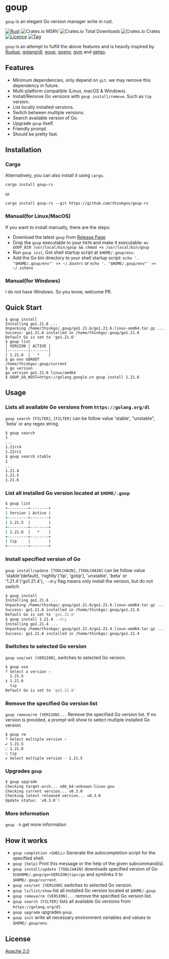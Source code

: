 # goup

`goup` is an elegant Go version manager write in rust.

[![Rust](https://github.com/thinkgos/goup-rs/actions/workflows/rust.yml/badge.svg?branch=main)](https://github.com/thinkgos/goup-rs/actions/workflows/rust.yml)
![Crates.io MSRV](https://img.shields.io/crates/msrv/goup-rs)
![Crates.io Total Downloads](https://img.shields.io/crates/d/goup-rs)
![Crates.io Crates](https://img.shields.io/crates/v/goup-rs?style=flat-square)
[![Licence](https://img.shields.io/github/license/thinkgos/goup-rs)](https://raw.githubusercontent.com/thinkgos/goup-rs/main/LICENSE)
[![Tag](https://img.shields.io/github/v/tag/thinkgos/goup-rs)](https://github.com/thinkgos/goup-rs/tags)

`goup` is an attempt to fulfill the above features and is heavily inspired by [Rustup](https://rustup.rs/), [golang/dl](https://github.com/golang/dl), [goup](https://github.com/owenthereal/goup), [goenv](https://github.com/syndbg/goenv), [gvm](https://github.com/moovweb/gvm) and [getgo](https://github.com/golang/tools/tree/master/cmd/getgo).

## Features

- Minimum dependencies, only depend on `git`. we may remove this dependency in future.
- Multi-platform compatible (Linux, macOS & Windows).
- Install/Remove Go versions with `goup install/remove`. Such as `tip` version.
- List locally installed versions.
- Switch between multiple versions.
- Search available version of Go.
- Upgrade `goup` itself.
- Friendly prompt.
- Should be pretty fast.

## Installation

### Cargo

Alternatively, you can also install it using `cargo`.

```shell
cargo install goup-rs
```

or

```shell
cargo install goup-rs --git https://github.com/thinkgos/goup-rs
```

### Manual(for Linux/MacOS)

If you want to install manually, there are the steps:

- Download the latest `goup` from [Release Page](https://github.com/thinkgos/goup-rs/releases)
- Drop the `goup` executable to your `PATH` and make it executable: `mv GOUP_BIN /usr/local/bin/goup && chmod +x /usr/local/bin/goup`
- Run `goup init`, Got shell startup script at `$HOME/.goup/env`.
- Add the Go bin directory to your shell startup script: `echo '. "$HOME/.goup/env"' >> ~/.bashrc` or `echo '. "$HOME/.goup/env"' >> ~/.zshenv`

### Manual(for Windows)

I do not have Windows. So you know, welcome PR.

## Quick Start

```shell
$ goup install
Installing go1.21.6 ...
Unpacking /home/thinkgo/.goup/go1.21.6/go1.21.6.linux-amd64.tar.gz ...
Success: go1.21.6 installed in /home/thinkgo/.goup/go1.21.6
Default Go is set to 'go1.21.6'
$ goup list
| VERSION | ACTIVE |
|---------|--------|
| 1.21.6  |   *    |
$ go env GOROOT
/home/thinkgo/.goup/current
$ go version
go version go1.21.6 linux/amd64
$ GOUP_GO_HOST=https://golang.google.cn goup install 1.21.6
```

## Usage

### Lists all available Go versions from `https://golang.org/dl`

`goup search [FILTER]`, `[FILTER]` can be follow value 'stable', "unstable", 'beta' or any regex string.

```bash
$ goup search
1
...
1.21rc4
1.22rc1
$ goup search stable
1
...
1.21.4
1.21.5
1.21.6
```

### List all installed Go version located at `$HOME/.goup`

```bash
$ goup list 
+---------+--------+
| Version | Active |
+---------+--------+
| 1.21.5  |        |
+---------+--------+
| 1.21.6  |   *    |
+---------+--------+
| tip     |        |
+---------+--------+
```

### Install specified version of Go

`goup install/update [TOOLCHAIN]`, `[TOOLCHAIN]` can be follow value 'stable'(default), 'nightly'('tip', 'gotip'), 'unstable', 'beta' or '1.21.4'('go1.21.4'), `--dry` flag means only install the version, but do not switch

```bash
$ goup install
Installing go1.21.6 ...
Unpacking /home/thinkgo/.goup/go1.21.6/go1.21.6.linux-amd64.tar.gz ...
Success: go1.21.6 installed in /home/thinkgo/.goup/go1.21.6
Default Go is set to 'go1.21.6'
$ goup install 1.21.4 --dry
Installing go1.21.4 ...
Unpacking /home/thinkgo/.goup/go1.21.4/go1.21.4.linux-amd64.tar.gz ...
Success: go1.21.6 installed in /home/thinkgo/.goup/go1.21.4
```

### Switches to selected Go version

`goup use/set [VERSION]`, switches to selected Go version.

```bash
$ goup use 
? Select a version ›
  1.21.5
❯ 1.21.6
  tip
Default Go is set to 'go1.21.6'
```

### Remove the specified Go version list

`goup remove/rm [VERSION]...` Remove the specified Go version list. If no version is provided, a prompt will show to select multiple installed Go version

```bash
$ goup rm
? Select multiple version ›
✔ 1.21.5
⬚ 1.21.6
⬚ tip
✔ Select multiple version · 1.21.5
```

### Upgrades `goup`

```bash
$ goup upgrade
Checking target-arch... x86_64-unknown-linux-gnu
Checking current version... v0.3.0
Checking latest released version... v0.3.0
Update status: `v0.3.0`!
```

### More information

`goup -h` get more information

## How it works

- `goup completion <SHELL>` Generate the autocompletion script for the specified shell.
- `goup [help]` Print this message or the help of the given subcommand(s).
- `goup install/update [TOOLCHAIN]` downloads specified version of Go to`$HOME/.goup/go<VERSION|tip>/go` and symlinks it to `$HOME/.goup/current`.
- `goup use/set [VERSION]` switches to selected Go version.
- `goup ls/list/show` list all installed Go version located at `$HOME/.goup`.
- `goup remove/rm [VERSION]...` remove the specified Go version list.
- `goup search [FILTER]` lists all available Go versions from `https://golang.org/dl`.
- `goup upgrade` upgrades `goup`.
- `goup init` write all necessary environment variables and values to `$HOME/.goup/env`.

## License

[Apache 2.0](LICENSE)

